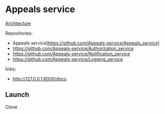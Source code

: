 # Appeals service

[Architecture](https://github.com/Appeals-service/Appeals_service/blob/main/architecture/schema.png)

Repositories:<br>
- Appeals service[https://github.com/Appeals-service/Appeals_service]
- https://github.com/Appeals-service/Authorization_service
- https://github.com/Appeals-service/Notification_service
- https://github.com/Appeals-service/Logging_service

links:<br>
- http://127.0.0.1:8000/docs

## Launch<br>
Clone
